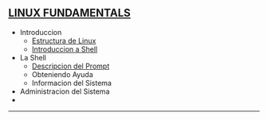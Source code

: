 ## [LINUX FUNDAMENTALS](https://github.com/jcca1992/INFOSEC/blob/main/Windows%20Fundamentals/README.md)

+ Introduccion
    + [Estructura de Linux]()
    + [Introduccion a Shell]()
+ La Shell
    + [Descripcion del Prompt]()
    + Obteniendo Ayuda
    + Informacion del Sistema
+ Administracion del Sistema
+ 
___